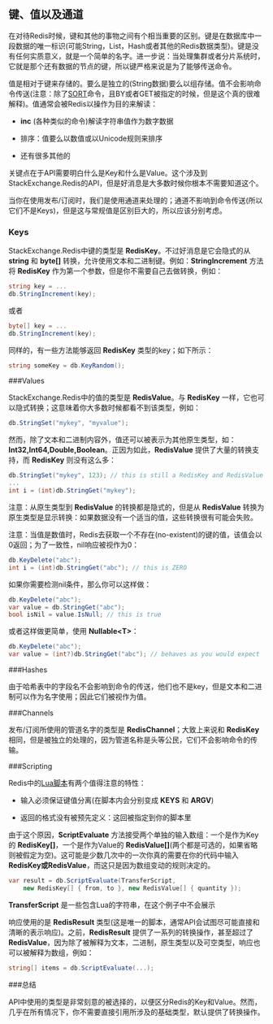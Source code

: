 ## 键、值以及通道

在对待Redis时候，键和其他的事物之间有个相当重要的区别。键是在数据库中一段数据的唯一标识(可能String，List，Hash或者其他的Redis数据类型)。键是没有任何实质意义，就是一个简单的名字。进一步说：当处理集群或者分片系统时，它就是那个还有数据的节点的键，所以键严格来说是为了能够传送命令。

值是相对于键来存储的。要么是独立的(String数据)要么以组存储。值不会影响命令传送(注意：除了[SORT](http://redis.io/commands/sort)命令，且BY或者GET被指定的时候，但是这个真的很难解释)。值通常会被Redis以操作为目的来解读：

* **inc** (各种类似的命令)解读字符串值作为数字数据

* 排序：值要么以数值或以Unicode规则来排序

* 还有很多其他的

关键点在于API需要明白什么是Key和什么是Value。这个涉及到StackExchange.Redis的API，但是好消息是大多数时候你根本不需要知道这个。

当你在使用发布/订阅时，我们是使用通道来处理的；通道不影响到命令传送(所以它们不是Keys)，但是这与常规值是区别巨大的，所以应该分别考虑。

### Keys

StackExchange.Redis中键的类型是 **RedisKey**。不过好消息是它会隐式的从 **string** 和 **byte[]** 转换，允许使用文本和二进制键。例如：**StringIncrement** 方法将 **RedisKey** 作为第一个参数，但是你不需要自己去做转换，例如：

```csharp
string key = ...
db.StringIncrement(key);
```

或者

```csharp
byte[] key = ...
db.StringIncrement(key);
```

同样的，有一些方法能够返回 **RedisKey** 类型的key；如下所示：

```csharp
string someKey = db.KeyRandom();
```


###Values

StackExchange.Redis中的值的类型是 **RedisValue**。与 **RedisKey** 一样，它也可以隐式转换；这意味着你大多数时候都看不到该类型，例如：

```csharp
db.StringSet("mykey", "myvalue");
```

然而，除了文本和二进制内容外，值还可以被表示为其他原生类型，如：**Int32,Int64,Double,Boolean**。正因为如此，**RedisValue** 提供了大量的转换支持，而 **RedisKey** 则没有这么多：

```csharp
db.StringSet("mykey", 123); // this is still a RedisKey and RedisValue
...
int i = (int)db.StringGet("mykey");
```

注意：从原生类型到 **RedisValue** 的转换都是隐式的，但是从 **RedisValue** 转换为原生类型是显示转换：如果数据没有一个适当的值，这些转换很有可能会失败。

注意：当值是数值时，Redis去获取一个不存在(no-existent)的键的值，该值会以0返回；为了一致性，nil响应被视作为0：

```csharp
db.KeyDelete("abc");
int i = (int)db.StringGet("abc"); // this is ZERO
```

如果你需要检测nil条件，那么你可以这样做：

```csharp
db.KeyDelete("abc");
var value = db.StringGet("abc");
bool isNil = value.IsNull; // this is true
```

或者这样做更简单，使用 **Nullable\<T\>**：

```csharp
db.KeyDelete("abc");
var value = (int?)db.StringGet("abc"); // behaves as you would expect
```

###Hashes

由于哈希表中的字段名不会影响到命令的传送，他们也不是key，但是文本和二进制可以作为名字使用；因此它们被视作为值。

###Channels

发布/订阅所使用的管道名字的类型是 **RedisChannel**；大致上来说和 **RedisKey** 相同，但是被独立的处理的，因为管道名称是头等公民，它们不会影响命令的传输。

###Scripting

Redis中的[Lua脚本](http://redis.io/commands/EVAL)有两个值得注意的特性：

* 输入必须保证键值分离(在脚本内会分别变成 **KEYS** 和 **ARGV**)

* 返回的格式没有被预先定义：这回被指定到你的脚本里

由于这个原因，**ScriptEvaluate** 方法接受两个单独的输入数组：一个是作为Key的 **RedisKey[]**，一个是作为Value的 **RedisValue[]**(两个都是可选的，如果省略则被假定为空)。这可能是少数几次中的一次你真的需要在你的代码中输入 **RedisKey或RedisValue**，而这只是因为数组变动的规则决定的。

```csharp
var result = db.ScriptEvaluate(TransferScript,
    new RedisKey[] { from, to }, new RedisValue[] { quantity });
```

**TransferScript** 是一些包含Lua的字符串，在这个例子中不会展示

响应使用的是 **RedisResult** 类型(这是唯一的脚本，通常API会试图尽可能直接和清晰的表示响应)。之前，**RedisResult** 提供了一系列的转换操作，甚至超过了 **RedisValue**，因为除了被解释为文本，二进制，原生类型以及可空类型，响应也可以被解释为数组，例如：

```csharp
string[] items = db.ScriptEvaluate(...);
```

###总结

API中使用的类型是非常刻意的被选择的，以便区分Redis的Key和Value。然而，几乎在所有情况下，你不需要直接引用所涉及的基础类型，默认提供了转换操作。

